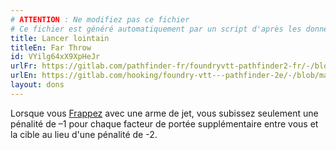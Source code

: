 ```yaml
---
# ATTENTION : Ne modifiez pas ce fichier
# Ce fichier est généré automatiquement par un script d'après les données du module Foundry VTT officiel et de sa traduction
title: Lancer lointain
titleEn: Far Throw
id: VYilg64xX9XpHeJr
urlFr: https://gitlab.com/pathfinder-fr/foundryvtt-pathfinder2-fr/-/blob/master/data/feats/VYilg64xX9XpHeJr.htm
urlEn: https://gitlab.com/hooking/foundry-vtt---pathfinder-2e/-/blob/master/packs/data/feats.db/far-throw.json
layout: dons
---
```

Lorsque vous [Frappez](../actions/frapper.html) avec une arme de jet, vous subissez seulement une pénalité de –1 pour chaque facteur de portée supplémentaire entre vous et la cible au lieu d'une pénalité de -2.
